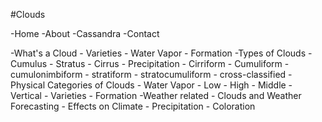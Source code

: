 #Clouds

-Home
-About
	-Cassandra
-Contact

-What's a Cloud
	- Varieties
	- Water Vapor
 	- Formation
-Types of Clouds
	- Cumulus
	- Stratus
	- Cirrus
	- Precipitation 
	- Cirriform
	- Cumuliform
	- cumulonimbiform
	- stratiform
	- stratocumuliform
	- cross-classified
-Physical Categories of Clouds
	- Water Vapor
	- Low
	- High
	- Middle
	- Vertical
	- Varieties
	- Formation
-Weather related
	- Clouds and Weather Forecasting
	- Effects on Climate
	- Precipitation
	- Coloration